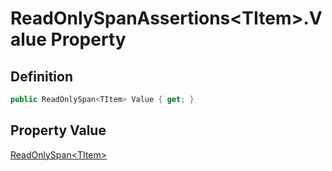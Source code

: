 # ReadOnlySpanAssertions&lt;TItem&gt;.Value Property
## Definition

```c#
public ReadOnlySpan<TItem> Value { get; }
```

## Property Value

[ReadOnlySpan&lt;TItem&gt;](https://learn.microsoft.com/en-gb/dotnet/api/System.ReadOnlySpan-1)
